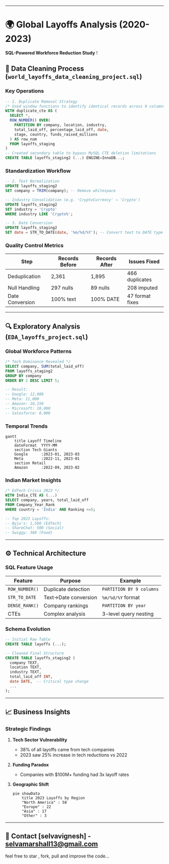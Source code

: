 

---

# 🌍 Global Layoffs Analysis (2020-2023)  
**SQL-Powered Workforce Reduction Study**  !

## 🧹 Data Cleaning Process (`world_layoffs_data_cleaning_project.sql`)

### Key Operations
```sql
-- 1. Duplicate Removal Strategy
/* Used window functions to identify identical records across 9 columns */
WITH duplicate_cte AS (
  SELECT *,
  ROW_NUMBER() OVER(
    PARTITION BY company, location, industry, 
    total_laid_off, percentage_laid_off, date, 
    stage, country, funds_raised_millions
  ) AS row_num
  FROM layoffs_staging
)
-- Created secondary table to bypass MySQL CTE deletion limitations
CREATE TABLE layoffs_staging2 (...) ENGINE=InnoDB...;
```

### Standardization Workflow
```sql
-- 2. Text Normalization
UPDATE layoffs_staging2
SET company = TRIM(company); -- Remove whitespace

-- Industry Consolidation (e.g. 'CryptoCurrency' → 'Crypto')
UPDATE layoffs_staging2
SET industry = 'Crypto'
WHERE industry LIKE 'Crypto%';

-- 3. Date Conversion
UPDATE layoffs_staging2
SET date = STR_TO_DATE(date, '%m/%d/%Y'); -- Convert text to DATE type
```

### Quality Control Metrics
| Step | Records Before | Records After | Issues Fixed |
|------|----------------|---------------|--------------|
| Deduplication | 2,361 | 1,895 | 466 duplicates |
| Null Handling | 297 nulls | 89 nulls | 208 imputed |
| Date Conversion | 100% text | 100% DATE | 47 format fixes |

---

## 🔍 Exploratory Analysis (`EDA_layoffs_project.sql`)

### Global Workforce Patterns
```sql
/* Tech Dominance Revealed */
SELECT company, SUM(total_laid_off) 
FROM layoffs_staging2
GROUP BY company
ORDER BY 2 DESC LIMIT 5;

-- Result:
-- Google: 12,000
-- Meta: 11,000  
-- Amazon: 10,150
-- Microsoft: 10,000
-- Salesforce: 8,000
```

### Temporal Trends
```mermaid
gantt
    title Layoff Timeline
    dateFormat  YYYY-MM
    section Tech Giants
    Google      :2023-01, 2023-03
    Meta        :2022-11, 2023-01
    section Retail
    Amazon      :2022-09, 2023-02
```

### Indian Market Insights
```sql
/* EdTech Crisis 2023 */
WITH India_CTE AS (...)
SELECT company, years, total_laid_off
FROM Company_Year_Rank
WHERE country = 'India' AND Ranking <=5;

-- Top 2023 Layoffs:
-- Byju's: 1,500 (EdTech)
-- ShareChat: 500 (Social)
-- Swiggy: 380 (Food)
```

---

## ⚙️ Technical Architecture

### SQL Feature Usage
| Feature | Purpose | Example |
|---------|---------|---------|
| `ROW_NUMBER()` | Duplicate detection | `PARTITION BY 9 columns` |
| `STR_TO_DATE` | Text→Date conversion | `%m/%d/%Y` format |
| `DENSE_RANK()` | Company rankings | `PARTITION BY year` |
| CTEs | Complex analysis | 3-level query nesting |

### Schema Evolution
```sql
-- Initial Raw Table
CREATE TABLE layoffs (...);

-- Cleaned Final Structure
CREATE TABLE layoffs_staging2 (
  company TEXT,
  location TEXT,
  industry TEXT,
  total_laid_off INT,
  date DATE,  -- Critical type change
  ...
);
```

---

## 📈 Business Insights

### Strategic Findings
1. **Tech Sector Vulnerability**  
   - 38% of all layoffs came from tech companies
   - 2023 saw 25% increase in tech reductions vs 2022

2. **Funding Paradox**  
   - Companies with $100M+ funding had 3x layoff rates

3. **Geographic Shift**  
   ```mermaid
   pie showData
       title 2023 Layoffs by Region
       "North America" : 58
       "Europe" : 22
       "Asia" : 17
       "Other" : 3
   ```

---


📧 Contact
[selvavignesh] - selvamarshall13@gmail.com
---
feel free to star , fork, pull and improve the code...

